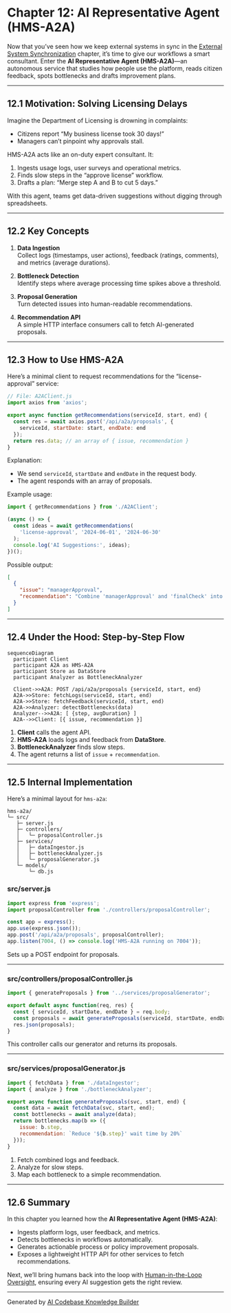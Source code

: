 # Chapter 12: AI Representative Agent (HMS-A2A)

Now that you’ve seen how we keep external systems in sync in the [External System Synchronization](11_external_system_synchronization_.md) chapter, it’s time to give our workflows a smart consultant. Enter the **AI Representative Agent (HMS-A2A)**—an autonomous service that studies how people use the platform, reads citizen feedback, spots bottlenecks and drafts improvement plans.

---

## 12.1 Motivation: Solving Licensing Delays

Imagine the Department of Licensing is drowning in complaints:

- Citizens report “My business license took 30 days!”
- Managers can’t pinpoint why approvals stall.

HMS-A2A acts like an on-duty expert consultant. It:

1. Ingests usage logs, user surveys and operational metrics.  
2. Finds slow steps in the “approve license” workflow.  
3. Drafts a plan: “Merge step A and B to cut 5 days.”

With this agent, teams get data-driven suggestions without digging through spreadsheets.

---

## 12.2 Key Concepts

1. **Data Ingestion**  
   Collect logs (timestamps, user actions), feedback (ratings, comments), and metrics (average durations).

2. **Bottleneck Detection**  
   Identify steps where average processing time spikes above a threshold.

3. **Proposal Generation**  
   Turn detected issues into human-readable recommendations.

4. **Recommendation API**  
   A simple HTTP interface consumers call to fetch AI-generated proposals.

---

## 12.3 How to Use HMS-A2A

Here’s a minimal client to request recommendations for the “license-approval” service:

```js
// File: A2AClient.js
import axios from 'axios';

export async function getRecommendations(serviceId, start, end) {
  const res = await axios.post('/api/a2a/proposals', {
    serviceId, startDate: start, endDate: end
  });
  return res.data; // an array of { issue, recommendation }
}
```

Explanation:
- We send `serviceId`, `startDate` and `endDate` in the request body.
- The agent responds with an array of proposals.

Example usage:

```js
import { getRecommendations } from './A2AClient';

(async () => {
  const ideas = await getRecommendations(
    'license-approval', '2024-06-01', '2024-06-30'
  );
  console.log('AI Suggestions:', ideas);
})();
```

Possible output:
```json
[
  {
    "issue": "managerApproval",
    "recommendation": "Combine 'managerApproval' and 'finalCheck' into a single step"
  }
]
```

---

## 12.4 Under the Hood: Step-by-Step Flow

```mermaid
sequenceDiagram
  participant Client
  participant A2A as HMS-A2A
  participant Store as DataStore
  participant Analyzer as BottleneckAnalyzer

  Client->>A2A: POST /api/a2a/proposals {serviceId, start, end}
  A2A->>Store: fetchLogs(serviceId, start, end)
  A2A->>Store: fetchFeedback(serviceId, start, end)
  A2A->>Analyzer: detectBottlenecks(data)
  Analyzer-->>A2A: [ {step, avgDuration} ]
  A2A-->>Client: [{ issue, recommendation }]
```

1. **Client** calls the agent API.  
2. **HMS-A2A** loads logs and feedback from **DataStore**.  
3. **BottleneckAnalyzer** finds slow steps.  
4. The agent returns a list of `issue` + `recommendation`.

---

## 12.5 Internal Implementation

Here’s a minimal layout for `hms-a2a`:

```
hms-a2a/
└─ src/
   ├─ server.js
   ├─ controllers/
   │   └─ proposalController.js
   ├─ services/
   │   ├─ dataIngestor.js
   │   ├─ bottleneckAnalyzer.js
   │   └─ proposalGenerator.js
   └─ models/
       └─ db.js
```

### src/server.js

```js
import express from 'express';
import proposalController from './controllers/proposalController';

const app = express();
app.use(express.json());
app.post('/api/a2a/proposals', proposalController);
app.listen(7004, () => console.log('HMS-A2A running on 7004'));
```

Sets up a POST endpoint for proposals.

---

### src/controllers/proposalController.js

```js
import { generateProposals } from '../services/proposalGenerator';

export default async function(req, res) {
  const { serviceId, startDate, endDate } = req.body;
  const proposals = await generateProposals(serviceId, startDate, endDate);
  res.json(proposals);
}
```

This controller calls our generator and returns its proposals.

---

### src/services/proposalGenerator.js

```js
import { fetchData } from './dataIngestor';
import { analyze } from './bottleneckAnalyzer';

export async function generateProposals(svc, start, end) {
  const data = await fetchData(svc, start, end);
  const bottlenecks = await analyze(data);
  return bottlenecks.map(b => ({
    issue: b.step,
    recommendation: `Reduce '${b.step}' wait time by 20%`
  }));
}
```

1. Fetch combined logs and feedback.  
2. Analyze for slow steps.  
3. Map each bottleneck to a simple recommendation.

---

## 12.6 Summary

In this chapter you learned how the **AI Representative Agent (HMS-A2A)**:

- Ingests platform logs, user feedback, and metrics.  
- Detects bottlenecks in workflows automatically.  
- Generates actionable process or policy improvement proposals.  
- Exposes a lightweight HTTP API for other services to fetch recommendations.

Next, we’ll bring humans back into the loop with [Human-in-the-Loop Oversight](13_human_in_the_loop_oversight_.md), ensuring every AI suggestion gets the right review.

---

Generated by [AI Codebase Knowledge Builder](https://github.com/The-Pocket/Tutorial-Codebase-Knowledge)